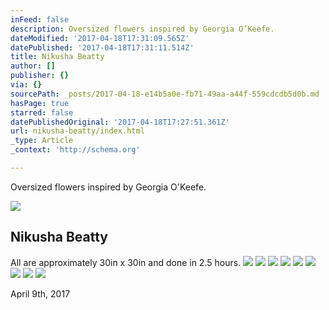 ```yaml
---
inFeed: false
description: Oversized flowers inspired by Georgia O’Keefe.
dateModified: '2017-04-18T17:31:09.565Z'
datePublished: '2017-04-18T17:31:11.514Z'
title: Nikusha Beatty
author: []
publisher: {}
via: {}
sourcePath: _posts/2017-04-18-e14b5a0e-fb71-49aa-a44f-559cdcdb5d0b.md
hasPage: true
starred: false
datePublishedOriginal: '2017-04-18T17:27:51.361Z'
url: nikusha-beatty/index.html
_type: Article
_context: 'http://schema.org'

---
```

Oversized flowers inspired by Georgia O'Keefe.

<article style=""><img src="https://the-grid-user-content.s3-us-west-2.amazonaws.com/82019781-eba5-4c53-aeae-399541739b40.jpg" /><h1>Nikusha Beatty</h1></article>

All are approximately 30in x 30in and done in 2.5 hours.
![](https://imgflo.herokuapp.com/graph/2b2431f8e7ba7b0/24a9b48bdc6887b0edca34993e0ca16b/croprotate.jpg?cropheight=3024&cropwidth=3024&degrees=-90&input=https%3A%2F%2Fthe-grid-user-content.s3-us-west-2.amazonaws.com%2F9341d64a-04dc-4eea-9031-626aeef43498.jpg&x=0&y=0)
![](https://imgflo.herokuapp.com/graph/2b2431f8e7ba7b0/467505213d71b8218a9c182658c41982/croprotate.jpg?cropheight=3024&cropwidth=3024&degrees=-90&input=https%3A%2F%2Fthe-grid-user-content.s3-us-west-2.amazonaws.com%2F5f525208-52af-48ed-8bdd-8645ac60dc52.jpg&x=0&y=0)
![](https://imgflo.herokuapp.com/graph/2b2431f8e7ba7b0/36acfb4746ae86521e9c1e1e380111c0/croprotate.jpg?cropheight=3024&cropwidth=3024&degrees=-90&input=https%3A%2F%2Fthe-grid-user-content.s3-us-west-2.amazonaws.com%2Fc812f7d4-fdd3-4ecf-be09-0db368a67e5c.jpg&x=0&y=0)
![](https://imgflo.herokuapp.com/graph/2b2431f8e7ba7b0/14e3edf19e247d5f40f026462c6d65c5/croprotate.jpg?cropheight=3024&cropwidth=3024&degrees=-90&input=https%3A%2F%2Fthe-grid-user-content.s3-us-west-2.amazonaws.com%2F01324e7e-9408-421a-a045-ec4e70b60b00.jpg&x=0&y=0)
![](https://imgflo.herokuapp.com/graph/2b2431f8e7ba7b0/c56a2b852e5ae9f60d444e0fdd69fba4/croprotate.jpg?cropheight=3024&cropwidth=3024&degrees=-90&input=https%3A%2F%2Fthe-grid-user-content.s3-us-west-2.amazonaws.com%2Fc16b7868-6f69-459b-b0e7-1c5e3792016d.jpg&x=0&y=0)
![](https://imgflo.herokuapp.com/graph/2b2431f8e7ba7b0/a8e56ade434373f7a7312f230b044cc9/croprotate.jpg?cropheight=3024&cropwidth=3024&degrees=-90&input=https%3A%2F%2Fthe-grid-user-content.s3-us-west-2.amazonaws.com%2F5c87ca28-2e38-42db-b313-e218edaa115c.jpg&x=0&y=0)
![](https://imgflo.herokuapp.com/graph/2b2431f8e7ba7b0/9040a74cb1030e3ab124462e88e7cfbf/croprotate.jpg?cropheight=3024&cropwidth=3024&degrees=-90&input=https%3A%2F%2Fthe-grid-user-content.s3-us-west-2.amazonaws.com%2Ff32312d7-89e9-4454-ab1e-902f70497c5b.jpg&x=0&y=0)
![](https://imgflo.herokuapp.com/graph/2b2431f8e7ba7b0/ce482675a93825e7761f7fae6b8e4078/croprotate.jpg?cropheight=3024&cropwidth=3024&degrees=-90&input=https%3A%2F%2Fthe-grid-user-content.s3-us-west-2.amazonaws.com%2Fe2132cf1-8578-46f2-afa7-ae717f6700e5.jpg&x=0&y=0)
![](https://imgflo.herokuapp.com/graph/2b2431f8e7ba7b0/2551ea268c769006e68e2cb8c17790d9/croprotate.jpg?cropheight=3024&cropwidth=3024&degrees=-90&input=https%3A%2F%2Fthe-grid-user-content.s3-us-west-2.amazonaws.com%2Fd335c8ef-d467-4a4e-9a87-43b0e264af57.jpg&x=0&y=0)

April 9th, 2017